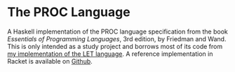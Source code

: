# The PROC Language

A Haskell implementation of the PROC language specification from the book *Essentials of Programming Languages*, 3rd edition, by Friedman and Wand. This is only intended as a study project and borrows most of its code from [my implementation of the LET language](https://github.com/groscoe/friedman-wand-let-language). A reference implementation in Racket is available on [Github](https://github.com/mwand/eopl3).
